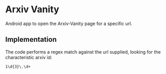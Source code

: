 # Arxiv Vanity

Android app to open the Arxiv-Vanity page for a specific url.

## Implementation

The code performs a regex match against the url supplied, looking for the characteristic arxiv id:

```
1\d{3}\.\d+
```
